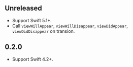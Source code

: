 ## Unreleased

- Support Swift 5.1+.
- Call `viewWillAppear`, `viewWillDisappear`, `viewDidAppear`, `viewDidDisappear` on transion. 


## 0.2.0

- Support Swift 4.2+.
